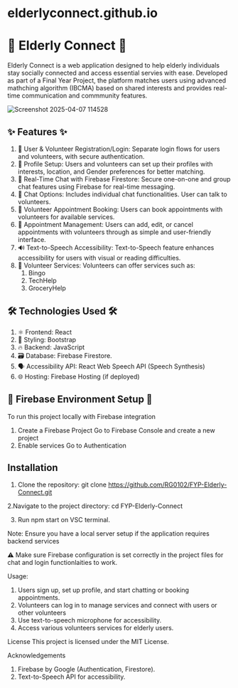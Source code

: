 # elderlyconnect.github.io
 
# 💙 Elderly Connect 💙
Elderly Connect is a web application designed to help elderly individuals stay socially connected and access essential servies with ease. Developed as part of a Final Year Project, the platform matches users using advanced mathching algorithm (IBCMA) based on shared interests and provides real-time communication and commmunity features.

![Screenshot 2025-04-07 114528](https://github.com/user-attachments/assets/24ac4492-ea96-432d-b93b-4f30e7df2689)

## ✨ Features ✨
1. 👥 User & Volunteer Registration/Login: Separate login flows for users and volunteers, with secure authentication.
2. 📝 Profile Setup: Users and volunteers can set up their profiles with interests, location, and Gender preferences for better matching.
3. 💬 Real-Time Chat with Firebase Firestore: Secure one-on-one and group chat features using Firebase for real-time messaging.
4. 🔗 Chat Options: Includes individual chat functionalities. User can talk to volunteers.
5. 📅 Volunteer Appointment Booking: Users can book appointments with volunteers for available services.
6. 🔄 Appointment Management: Users can add, edit, or cancel appointments with volunteers through as simple and user-friendly interface.
7. 🔊 Text-to-Speech Accessibility: Text-to-Speech feature enhances accessibility for users with visual or reading difficulties.
8. 🤝 Volunteer Services: Volunteers can offer services such as:
    1. Bingo
    2. TechHelp
    3. GroceryHelp

## 🛠️ Technologies Used 🛠️
1. ⚛️ Frontend: React
2. 🎨 Styling: Bootstrap
3. 🔥 Backend: JavaScript
4. 🗃️ Database: Firebase Firestore.
5. 🗣️ Accessibility API: React Web Speech API (Speech Synthesis)
6. 🌐 Hosting: Firebase Hosting (if deployed)

## 🚀 Firebase Environment Setup 🚀
To run this project locally with Firebase integration
1. Create a Firebase Project
   Go to Firebase Console and create a new project
2. Enable services
   Go to Authentication

## Installation
1. Clone the repository: git clone https://github.com/RG0102/FYP-Elderly-Connect.git

2.Navigate to the project directory: cd FYP-Elderly-Connect

3. Run npm start on VSC terminal.

Note: Ensure you have a local server setup if the application requires backend services

⚠️ Make sure Firebase configuration is set correctly in the project files for chat and login functionlaities to work.

Usage:
1. Users sign up, set up profile, and start chatting or booking appointments.
2. Volunteers can log in to manage services and connect with users or other volunteers
3. Use text-to-speech microphone for accessibility. 
4. Access various volunteers services for elderly users.
  
License
This project is licensed under the MIT License.

Acknowledgements
1. Firebase by Google (Authentication, Firestore).
2. Text-to-Speech API for accessibility.

